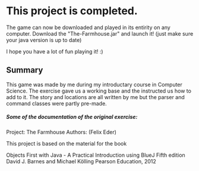 # This project is completed.
The game can now be downloaded and played in its entirity on any computer.
Download the "The-Farmhouse.jar" and launch it! 
(just make sure your java version is up to date)

I hope you have a lot of fun playing it! :)


## Summary

This game was made by me during my introductary course in Computer Science. 
The exercise gave us a working base and the instructed us how to add to it.
The story and locations are all written by me but the parser and 
command classes were partly pre-made.


##### Some of the documentation of the original exercise:

Project: The Farmhouse
Authors: (Felix Eder)

This project is based on the material for the book

   Objects First with Java - A Practical Introduction using BlueJ
   Fifth edition
   David J. Barnes and Michael Kölling
   Pearson Education, 2012

